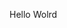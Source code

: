 Hello Wolrd



































































































































































































































































































































































































































































































































































































































































































































































































































































































































































































































































































































































































































































































































































































































































































































































































































































































































































































































































































































































































































































































































































































































































































































































































































































































































































































































































































































































































































































































































































































































































































































































































































































































































































































































































































































































































































































































































































































































































































































































































































































































































































































































































